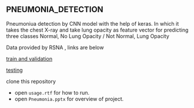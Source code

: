 ## PNEUMONIA_DETECTION
Pneumoniua detection by CNN model with the help of keras. 
In which it takes the chest X-ray and take lung opacity as feature vector 
for predicting three classes Normal, No Lung Opacity / Not Normal, Lung Opacity


Data provided by RSNA , links are below

[train and validation](https://drive.google.com/open?id=1anjwft3kynzobdrq3nzvptbftpxfos9q)

[testing](https://drive.google.com/open?id=1nvgwdmalj5w_4ahivwx43tuqsonepj1n)  

 clone this repository
- open ```usage.rtf``` for how to run.
- open ```Pneumonia.pptx``` for overview of project.
